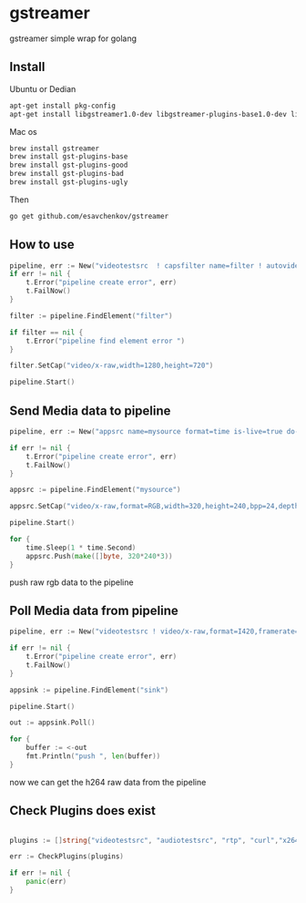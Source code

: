 # gstreamer
gstreamer simple wrap for golang


## Install 


Ubuntu or Dedian

```sh
apt-get install pkg-config
apt-get install libgstreamer1.0-dev libgstreamer-plugins-base1.0-dev libgstreamer-plugins-good1.0-dev libgstreamer-plugins-bad1.0-dev gstreamer1.0-plugins-ugly gstreamer1.0-libav
```

Mac os

```sh
brew install gstreamer
brew install gst-plugins-base
brew install gst-plugins-good
brew install gst-plugins-bad
brew install gst-plugins-ugly
```

Then

```sh
go get github.com/esavchenkov/gstreamer
```


## How to use

```go
pipeline, err := New("videotestsrc  ! capsfilter name=filter ! autovideosink")
if err != nil {
    t.Error("pipeline create error", err)
    t.FailNow()
}

filter := pipeline.FindElement("filter")

if filter == nil {
    t.Error("pipeline find element error ")
}

filter.SetCap("video/x-raw,width=1280,height=720")

pipeline.Start()

```


## Send Media data to pipeline

```go
pipeline, err := New("appsrc name=mysource format=time is-live=true do-timestamp=true ! videoconvert ! autovideosink")

if err != nil {
    t.Error("pipeline create error", err)
    t.FailNow()
}

appsrc := pipeline.FindElement("mysource")

appsrc.SetCap("video/x-raw,format=RGB,width=320,height=240,bpp=24,depth=24")

pipeline.Start()

for {
    time.Sleep(1 * time.Second)
    appsrc.Push(make([]byte, 320*240*3))
}

```

push raw rgb data to the pipeline


## Poll Media data from pipeline 

```go
pipeline, err := New("videotestsrc ! video/x-raw,format=I420,framerate=15/1 ! x264enc bframes=0 speed-preset=veryfast key-int-max=60 ! video/x-h264,stream-format=byte-stream ! appsink name=sink")

if err != nil {
    t.Error("pipeline create error", err)
    t.FailNow()
}

appsink := pipeline.FindElement("sink")

pipeline.Start()

out := appsink.Poll()

for {
    buffer := <-out
    fmt.Println("push ", len(buffer))
}
```

now we can get the h264 raw data from the pipeline 


## Check Plugins does exist

```go
	
plugins := []string{"videotestsrc", "audiotestsrc", "rtp", "curl","x264", "rtmp"}

err := CheckPlugins(plugins)

if err != nil {
    panic(err)
}

```


